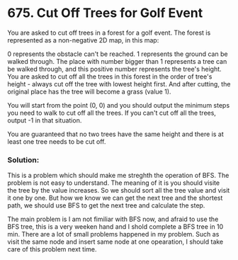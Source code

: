 #  675. Cut Off Trees for Golf Event

You are asked to cut off trees in a forest for a golf event. The forest is represented as a non-negative 2D map, in this map:

0 represents the obstacle can't be reached.
1 represents the ground can be walked through.
The place with number bigger than 1 represents a tree can be walked through, and this positive number represents the tree's height.
You are asked to cut off all the trees in this forest in the order of tree's height - always cut off the tree with lowest height first. And after cutting, the original place has the tree will become a grass (value 1).

You will start from the point (0, 0) and you should output the minimum steps you need to walk to cut off all the trees. If you can't cut off all the trees, output -1 in that situation.

You are guaranteed that no two trees have the same height and there is at least one tree needs to be cut off.

### Solution:

This is a problem which should make me streghth the operation of BFS. The problem is not easy to understand. The meaning of it is you should visite the tree by the value increases. So we should sort all the tree value and visit it one by one. But how we know we can get the next tree and the shortest path, we should use BFS to get the next tree and calculate the step.

The main problem is I am not fimiliar with BFS now, and afraid to use the BFS tree, this is a very weeken hand and I shold complete a BFS tree in 10 min. There are a lot of small problems happened in my problem. Such as visit the same node and insert same node at one opearation,  I should take care of this problem next time.
